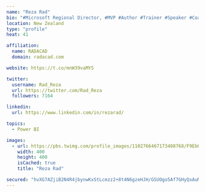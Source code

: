 ```yaml
---
name: "Reza Rad"
bio: "#Microsoft Regional Director, #MVP #Author #Trainer #Speaker #Coach #Consultant #PowerBI "
location: New Zealand
type: "profile"
heat: 41

affiliation:
  name: RADACAD
  domain: radacad.com

website: https://t.co/mnW39vaMYS

twitter:
  username: Rad_Reza
  url: https://twitter.com/Rad_Reza
  followers: 7164

linkedin:
  url: https://www.linkedin.com/in/rezarad/

topics:
  - Power BI

images:
  - url: https://pbs.twimg.com/profile_images/1102766467173408768/F9EbQENa_400x400.png
    width: 400
    height: 400
    isCached: true
    title: "Reza Rad"

secured: "hvXG7AZjiB2N4R4jbynwKxStLcmzz2+8t4N6gzeHJH/GSUOgo5Af7GHyQxAuMGKm2DT8XSm+cYyyO3JMBvrb1MJUdrvXAseppdD0HZnSwZDSTrHjazwTDHfCnSIdtyyLvU3nHcict3PfM5KuFeU63l6RogLPkoA7W/t+ZlUr27UrI3EDSkoVJ+CSdsifCfVkCJ7o4h0vGcNlaqSA+zqaaoXrRPCIUCM/V4kMLMyk01LOqZWF3bnhxc+RLCCHU9dzSkya9qD1KkRnwA2W7ME9vN3p3BW0rFoHBw+jNYtUktZ+Jsu1SEmgxlYteLoq1KlukGVl9TRkk4/MTtcsk3uQipFu+DS6vCAS9WJIGei2shWttl9NrLbs7r/VHd7RVkTS+a4bTl/RcYPhIVfSQyM9mw88rmJKOXvDkuMiOkKkZno=;d4IMSLs3S2wqQxDcxVVuNQ=="
---
```


